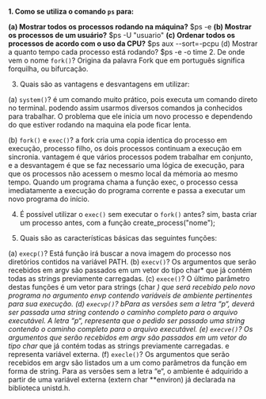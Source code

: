**1. Como se utiliza o comando `ps` para:**

**(a) Mostrar todos os processos rodando na máquina?**
 $ps -e
**(b) Mostrar os processos de um usuário?**
 $ps -U "usuario"
**(c) Ordenar todos os processos de acordo com o uso da CPU?**
 $ps aux --sort=-pcpu
(d) Mostrar a quanto tempo cada processo está rodando?
 $ps -e -o time
2. De onde vem o nome `fork()`?
Origina da palavra Fork que em português significa forquilha, ou bifurcação. 

3. Quais são as vantagens e desvantagens em utilizar:

(a) `system()`?
é um comando muito prático, pois executa um comando direto no terminal. podendo assim usarmos diversos comandos ja conhecidos para trabalhar. O problema que ele inicia um novo processo e dependendo do que estiver rodando na maquina ela pode ficar lenta.

(b) `fork()` e `exec()`?
a fork cria uma copia identica do processo em execução, processo filho, os dois processos continuam a execução em sincronia. vantagem é que vários processos podem trabalhar em conjunto, e a desvantagem é que se faz necessario uma lógica de execução, para que os processos não acessem o mesmo local da mémoria ao mesmo tempo.
Quando um programa chama a função exec, o processo cessa imediatamente a execução do programa corrente e passa a
executar um novo programa do início.

4. É possível utilizar o `exec()` sem executar o `fork()` antes?
sim, basta criar um processo antes, com a função create_process("nome"); 

5. Quais são as características básicas das seguintes funções:

(a) `execp()`?
Está função irá buscar a nova imagem do processo nos diretórios contidos na variável PATH.
(b) `execv()`?
 Os argumentos que serão recebidos em argv são passados em um vetor do tipo char* que já contém todas as strings previamente carregadas.
(c) `exece()`?
O último parâmetro destas funções é um vetor para strings (char *) que será recebido pelo novo programa no argumento envp contendo variáveis de ambiente pertinentes para sua execução.
(d) `execvp()`?
bPara as versões sem a letra “p“, deverá ser passada uma string contendo o caminho completo para o arquivo executável. A letra “p“, representa que o pedido ser passado uma string contendo o caminho completo para o arquivo executável.
(e) `execve()`?
Os argumentos que serão recebidos em argv são passados em um vetor do tipo char* que já contém todas as strings previamente carregadas. e representa variável externa. 
(f) `execle()`?
Os argumentos que serão recebidos em argv são listados um a um como parâmetros da função em forma de string. Para as versões sem a letra “e“, o ambiente é adquirido a partir de uma variável externa (extern char **environ) já declarada na biblioteca unistd.h.
